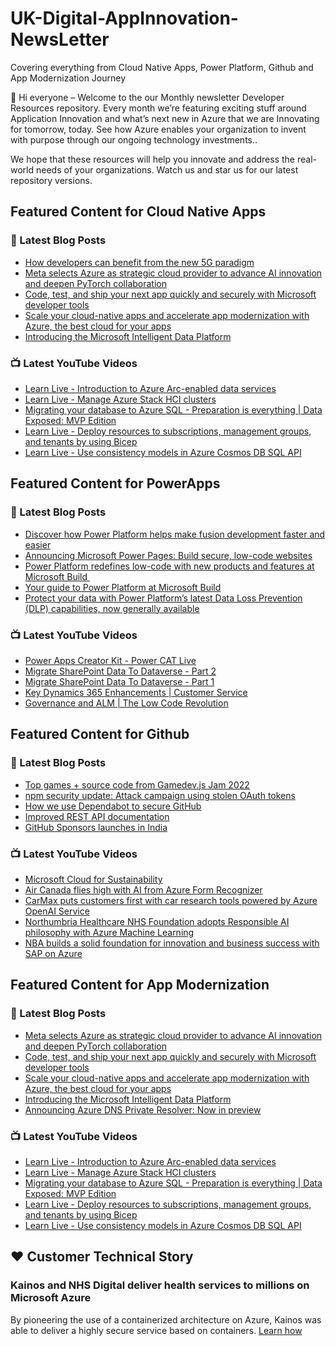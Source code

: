 # UK-Digital-AppInnovation-NewsLetter

Covering everything from Cloud Native Apps, Power Platform, Github and App Modernization Journey

👋 Hi everyone – Welcome to the our Monthly newsletter Developer Resources repository. Every month we’re featuring exciting stuff around Application Innovation and what’s next new in Azure that we are Innovating for tomorrow, today. See how Azure enables your organization to invent with purpose through our ongoing technology investments..


We hope that these resources will help you innovate and address the real-world needs of your organizations. Watch us and star us for our latest repository versions.

## Featured Content for Cloud Native Apps


### 📝 Latest Blog Posts

    
<!-- BLOGCNA:START -->
- [How developers can benefit from the new 5G paradigm](https://azure.microsoft.com/blog/how-developers-can-benefit-from-the-new-5g-paradigm/)
- [Meta selects Azure as strategic cloud provider to advance AI innovation and deepen PyTorch collaboration](https://azure.microsoft.com/blog/meta-selects-azure-as-strategic-cloud-provider-to-advance-ai-innovation-and-deepen-pytorch-collaboration/)
- [Code, test, and ship your next app quickly and securely with Microsoft developer tools](https://azure.microsoft.com/blog/code-test-and-ship-your-next-app-quickly-and-securely-with-microsoft-developer-tools/)
- [Scale your cloud-native apps and accelerate app modernization with Azure, the best cloud for your apps](https://azure.microsoft.com/blog/scale-your-cloudnative-apps-and-accelerate-app-modernization-with-azure-the-best-cloud-for-your-apps/)
- [Introducing the Microsoft Intelligent Data Platform](https://azure.microsoft.com/blog/introducing-the-microsoft-intelligent-data-platform/)
<!-- BLOGCNA:END -->

### 📺 Latest YouTube Videos

 
<!-- YOUTUBECNA:START -->
- [Learn Live - Introduction to Azure Arc-enabled data services](https://www.youtube.com/watch?v=mxgmMx_WsCI)
- [Learn Live - Manage Azure Stack HCI clusters](https://www.youtube.com/watch?v=Eze4LNOXte0)
- [Migrating your database to Azure SQL - Preparation is everything | Data Exposed: MVP Edition](https://www.youtube.com/watch?v=chReaITQNtA)
- [Learn Live - Deploy resources to subscriptions, management groups, and tenants by using Bicep](https://www.youtube.com/watch?v=jtj7xAINceo)
- [Learn Live - Use consistency models in Azure Cosmos DB SQL API](https://www.youtube.com/watch?v=4rVUPqUqrKc)
<!-- YOUTUBECNA:END -->

##  Featured Content for PowerApps
### 📝 Latest Blog Posts
<!-- BLOGPOWER:START -->
- [Discover how Power Platform helps make fusion development faster and easier](https://cloudblogs.microsoft.com/powerplatform/2022/05/25/discover-how-power-platform-helps-make-fusion-development-faster-and-easier/)
- [Announcing Microsoft Power Pages: Build secure, low-code websites](https://powerpages.microsoft.com/blog/announcing-microsoft-power-pages-build-secure-low-code-websites/)
- [Power Platform redefines low-code with new products and features at Microsoft Build ](https://cloudblogs.microsoft.com/powerplatform/2022/05/24/power-platform-redefines-low-code-with-new-products-and-features-at-microsoft-build/)
- [Your guide to Power Platform at Microsoft Build](https://cloudblogs.microsoft.com/powerplatform/2022/05/17/your-guide-to-power-platform-at-microsoft-build/)
- [Protect your data with Power Platform’s latest Data Loss Prevention (DLP) capabilities, now generally available](https://cloudblogs.microsoft.com/powerplatform/2022/04/11/protect-your-data-with-power-platforms-latest-data-loss-prevention-dlp-capabilities-now-generally-available/)
<!-- BLOGPOWER:END -->
 ### 📺 Latest YouTube Videos
    
<!-- YOUTUBEPOWER:START -->
- [Power Apps Creator Kit - Power CAT Live](https://www.youtube.com/watch?v=UzHghqwaVC4)
- [Migrate SharePoint Data To Dataverse - Part 2](https://www.youtube.com/watch?v=5MZjYcApBSs)
- [Migrate SharePoint Data To Dataverse - Part 1](https://www.youtube.com/watch?v=AnEDYdiFmL0)
- [Key Dynamics 365 Enhancements | Customer Service](https://www.youtube.com/watch?v=iBRh6QsElSU)
- [Governance and ALM | The Low Code Revolution](https://www.youtube.com/watch?v=p6KzSSnet-s)
<!-- YOUTUBEPOWER:END -->

##  Featured Content for Github
### 📝 Latest Blog Posts
<!-- BLOGGITHUB:START -->
- [Top games + source code from Gamedev.js Jam 2022](https://github.blog/2022-05-31-top-games-source-code-from-gamedev-js-jam-2022/)
- [npm security update: Attack campaign using stolen OAuth tokens](https://github.blog/2022-05-26-npm-security-update-oauth-tokens/)
- [How we use Dependabot to secure GitHub](https://github.blog/2022-05-25-how-we-use-dependabot-to-secure-github/)
- [Improved REST API documentation](https://github.blog/2022-05-24-improved-rest-api-documentation/)
- [GitHub Sponsors launches in India](https://github.blog/2022-05-23-github-sponsors-launches-in-india/)
<!-- BLOGGITHUB:END -->
### 📺 Latest YouTube Videos
<!-- YOUTUBEGITHUB:START -->
- [Microsoft Cloud for Sustainability](https://www.youtube.com/watch?v=HDYRb-8HXgE)
- [Air Canada flies high with AI from Azure Form Recognizer](https://www.youtube.com/watch?v=NqyZ_7btL5I)
- [CarMax puts customers first with car research tools powered by Azure OpenAI Service](https://www.youtube.com/watch?v=n4KekgD4DdY)
- [Northumbria Healthcare NHS Foundation adopts Responsible AI philosophy with Azure Machine Learning](https://www.youtube.com/watch?v=LRZHcipcweY)
- [NBA builds a solid foundation for innovation and business success with SAP on Azure](https://www.youtube.com/watch?v=gAa3k3UFFsw)
<!-- YOUTUBEGITHUB:END -->
##  Featured Content for App Modernization
### 📝 Latest Blog Posts
<!-- BLOGAPPMOD:START -->
- [Meta selects Azure as strategic cloud provider to advance AI innovation and deepen PyTorch collaboration](https://azure.microsoft.com/blog/meta-selects-azure-as-strategic-cloud-provider-to-advance-ai-innovation-and-deepen-pytorch-collaboration/)
- [Code, test, and ship your next app quickly and securely with Microsoft developer tools](https://azure.microsoft.com/blog/code-test-and-ship-your-next-app-quickly-and-securely-with-microsoft-developer-tools/)
- [Scale your cloud-native apps and accelerate app modernization with Azure, the best cloud for your apps](https://azure.microsoft.com/blog/scale-your-cloudnative-apps-and-accelerate-app-modernization-with-azure-the-best-cloud-for-your-apps/)
- [Introducing the Microsoft Intelligent Data Platform](https://azure.microsoft.com/blog/introducing-the-microsoft-intelligent-data-platform/)
- [Announcing Azure DNS Private Resolver: Now in preview](https://azure.microsoft.com/blog/announcing-azure-dns-private-resolver-now-in-preview/)
<!-- BLOGAPPMOD:END -->
### 📺 Latest YouTube Videos
<!-- YOUTUBEAPPMOD:START -->
- [Learn Live - Introduction to Azure Arc-enabled data services](https://www.youtube.com/watch?v=mxgmMx_WsCI)
- [Learn Live - Manage Azure Stack HCI clusters](https://www.youtube.com/watch?v=Eze4LNOXte0)
- [Migrating your database to Azure SQL - Preparation is everything | Data Exposed: MVP Edition](https://www.youtube.com/watch?v=chReaITQNtA)
- [Learn Live - Deploy resources to subscriptions, management groups, and tenants by using Bicep](https://www.youtube.com/watch?v=jtj7xAINceo)
- [Learn Live - Use consistency models in Azure Cosmos DB SQL API](https://www.youtube.com/watch?v=4rVUPqUqrKc)
<!-- YOUTUBEAPPMOD:END -->


## ♥️ Customer Technical Story 

### Kainos and NHS Digital deliver health services to millions on Microsoft Azure

By pioneering the use of a containerized architecture on Azure, Kainos was able to deliver a highly secure service based on containers. [Learn how](https://customers.microsoft.com/en-us/story/1368348549535774520-kainos-and-nhs-digital-deliver-health-services-to-millions-on-microsoft-azure)

